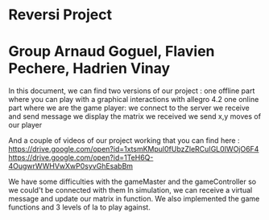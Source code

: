 # Reversi Project
# Group Arnaud Goguel, Flavien Pechere, Hadrien Vinay

In this document, we can find two versions of our project : 
	one offline part where you can play with a graphical interactions with allegro 4.2
	one online part where we are the game player: 
		we connect to the server
		we receive and send message
		we display the matrix we received
		we send x,y moves of our player
	
And a couple of videos of our project working that you can find here : 
https://drive.google.com/open?id=1xtsmKMpul0fUbzZleRCuIGL0IWOjO6F4
https://drive.google.com/open?id=1TeH6Q-4OugwrWWHVwXwP0syvGhEsabBm

We have some difficulties with the gameMaster and the gameController so we could't be connected with them
In simulation, we can receive a virtual message and update our matrix in function.
We also implemented the game functions and 3 levels of Ia to play against.